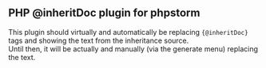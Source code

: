 PHP @inheritDoc plugin for phpstorm
-

This plugin should virtually and automatically be replacing `{@inheritDoc}` tags and showing the text from the inheritance source.<br/>
Until then, it will be actually and manually (via the generate menu) replacing the text.

